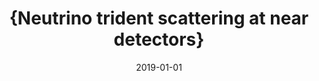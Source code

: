 ---
title: "{Neutrino trident scattering at near detectors}"
authors: 
collection: publications
permalink: /publication/2019-01-01-Neutrinotridentscatteringatneardetectors
date: 2019-01-01
venue: ''
citation: '"{Neutrino trident scattering at near detectors}", Peter {Ballett},  Matheus {Hostert},  Silvia {Pascoli},  Yuber {Perez-Gonzalez},  Zahra {Tabrizi},  Renata {Funchal},  , 2019, '
eprint: ''
---